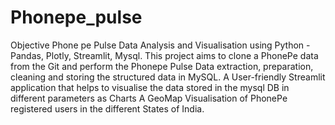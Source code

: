 # Phonepe_pulse
Objective
Phone pe Pulse Data Analysis and Visualisation using Python - Pandas, Plotly, Streamlit, Mysql. 
This project aims to clone a PhonePe data from the Git and perform the Phonepe Pulse Data extraction, preparation, cleaning and storing the structured data in MySQL. 
A User-friendly Streamlit application that helps to visualise the data stored in the mysql DB in different parameters as Charts A GeoMap Visualisation of PhonePe registered users in the different States of India.
